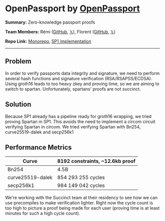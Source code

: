 # OpenPassport by [OpenPassport](https://openpassport.app)

**Summary:** Zero-knowledge passport proofs

**Team Members:** Rémi ([GitHub](github.com/remicolin), [$\mathbb{X}$](x.com/rems000)), Florent ([GitHub](github.com/0xturboblitz), [$\mathbb{X}$](x.com/turboblitzzz))

**Repo Link:** [Monorepo](https://github.com/zk-passport/openpassport), [SP1 implementation](https://github.com/zk-passport/spartan-sp1)


---
## Problem
In order to verify passports data integrity and signature, we need to perform several hash functions and signature verification (RSA/RSAPSS/ECDSA).
Using groth16 leads to too heavy zkey and proving time, so we are aiming to switch to spartan. Unfortunately, spartans' proofs are not succinct.

## Solution
Because SP1 already has a pipeline ready for groth16 wrapping, we tried proving Spartan in SP1. This avoids the need to implement a circom circuit verifying Spartan in circom. We tried verifying Spartan with Bn254, curve25519-dalek and secp256k1


## Performance Metrics
| **Curve** | **8192 constraints**, **~12.6kb proof** |
| --- | --- |
| Bn254 | 4.5B |
| curve25519-dalek | 854 293 255 cycles |
| secp256k1 | 984 149 042 cycles |

We're working with the Succinct team at their residency to see how we can use precompiles to make verification lighter. Right now the cycle count is too high to picture a proof being made for each user (proving time is at least minutes for such a high cycle count).
